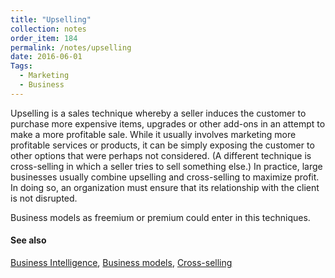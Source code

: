 ```yaml
---
title: "Upselling"
collection: notes
order_item: 184
permalink: /notes/upselling
date: 2016-06-01
Tags:
  - Marketing
  - Business
---
```


Upselling is a sales technique whereby a seller induces the customer to purchase more expensive items, upgrades or other add-ons in an attempt to make a more profitable sale. While it usually involves marketing more profitable services or products, it can be simply exposing the customer to other options that were perhaps not considered. (A different technique is cross-selling in which a seller tries to sell something else.) In practice, large businesses usually combine upselling and cross-selling to maximize profit. In doing so, an organization must ensure that its relationship with the client is not disrupted.

Business models as freemium or premium could enter in this techniques.


#### See also
[Business Intelligence](/notes/business_intelligence), [Business models](/notes/business_models), [Cross-selling](/notes/cross-selling)








